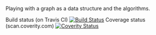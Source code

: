 Playing with a graph as a data structure and the algorithms.

Build status (on Travis CI) [![Build Status](https://travis-ci.org/cs0rbagomba/graph.png)](https://travis-ci.org/cs0rbagomba/graph)
Coverage status (scan.coverity.com) [![Coverity Status](https://scan.coverity.com/projects/cs0rbagomba/graph)](https://scan.coverity.com/projects/cs0rbagomba-graph)
